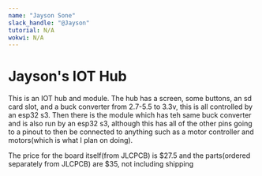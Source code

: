 ```yaml
---
name: "Jayson Sone"
slack_handle: "@Jayson"
tutorial: N/A
wokwi: N/A
---
```


# Jayson's IOT Hub

This is an IOT hub and module. The hub has a screen, some buttons, an sd card slot, and a buck converter from 2.7-5.5 to 3.3v, this is all controlled by an esp32 s3. Then there is the module which has teh same buck converter and is also run by an esp32 s3, although this has all of the other pins going to a pinout to then be connected to anything such as a motor controller and motors(which is what I plan on doing).

The price for the board itself(from JLCPCB) is $27.5 and the parts(ordered separately from JLCPCB) are $35, not including shipping
